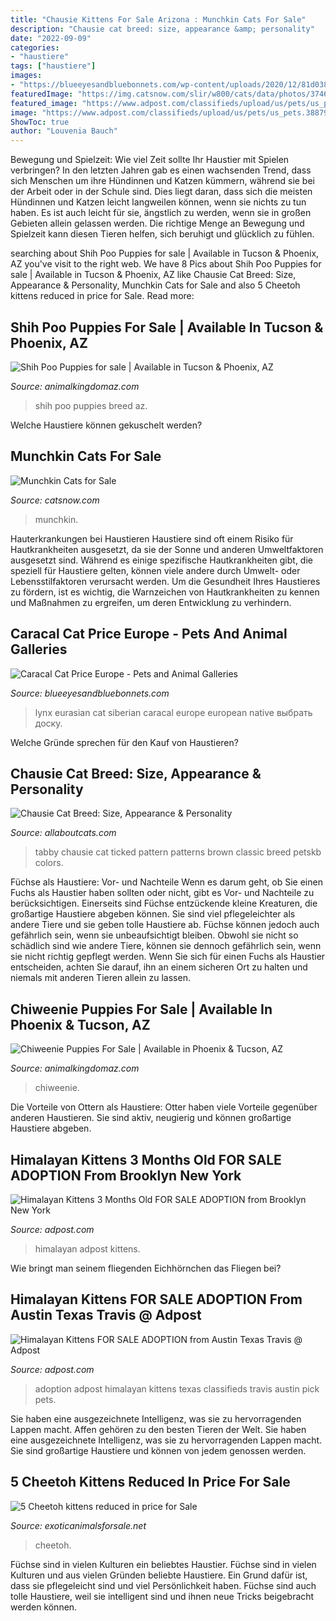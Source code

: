 ```yaml
---
title: "Chausie Kittens For Sale Arizona : Munchkin Cats For Sale"
description: "Chausie cat breed: size, appearance &amp; personality"
date: "2022-09-09"
categories:
- "haustiere"
tags: ["haustiere"]
images:
- "https://blueeyesandbluebonnets.com/wp-content/uploads/2020/12/81d038cc53c47a67aff9dd30f2f9252f-768x1024.jpg"
featuredImage: "https://img.catsnow.com/slir/w800/cats/data/photos/3746/1597806798/cat-for-sale-in-hudson-fl.jpg"
featured_image: "https://www.adpost.com/classifieds/upload/us/pets/us_pets.388791.3.jpg"
image: "https://www.adpost.com/classifieds/upload/us/pets/us_pets.388791.3.jpg"
ShowToc: true
author: "Louvenia Bauch"
---
```



Bewegung und Spielzeit: Wie viel Zeit sollte Ihr Haustier mit Spielen verbringen?
In den letzten Jahren gab es einen wachsenden Trend, dass sich Menschen um ihre Hündinnen und Katzen kümmern, während sie bei der Arbeit oder in der Schule sind. Dies liegt daran, dass sich die meisten Hündinnen und Katzen leicht langweilen können, wenn sie nichts zu tun haben. Es ist auch leicht für sie, ängstlich zu werden, wenn sie in großen Gebieten allein gelassen werden. Die richtige Menge an Bewegung und Spielzeit kann diesen Tieren helfen, sich beruhigt und glücklich zu fühlen.

	

		
searching about Shih Poo Puppies for sale | Available in Tucson &amp; Phoenix, AZ you've visit to the right web. We have 8 Pics about Shih Poo Puppies for sale | Available in Tucson &amp; Phoenix, AZ like Chausie Cat Breed: Size, Appearance &amp; Personality, Munchkin Cats for Sale and also 5 Cheetoh kittens reduced in price for Sale. Read more:
		
    
## Shih Poo Puppies For Sale | Available In Tucson &amp; Phoenix, AZ

<img loading=lazy src="https://www.animalkingdomaz.com/wp-content/uploads/shih-poo-2-300x300.jpg" onerror="this.onerror=null;this.src='https://tse4.mm.bing.net/th?id=OIP.cRZxIECFkIwJnhlrmAPBkQAAAA&amp;pid=15.1';" alt="Shih Poo Puppies for sale | Available in Tucson &amp; Phoenix, AZ">

_Source: animalkingdomaz.com_

>shih poo puppies breed az. 

	

Welche Haustiere können gekuschelt werden?

    
## Munchkin Cats For Sale

<img loading=lazy src="https://img.catsnow.com/slir/w800/cats/data/photos/3746/1597806798/cat-for-sale-in-hudson-fl.jpg" onerror="this.onerror=null;this.src='https://tse2.mm.bing.net/th?id=OIP._rW-jciMQlXVJv--6RuBrQHaJ4&amp;pid=15.1';" alt="Munchkin Cats for Sale">

_Source: catsnow.com_

>munchkin. 

	

Hauterkrankungen bei Haustieren
Haustiere sind oft einem Risiko für Hautkrankheiten ausgesetzt, da sie der Sonne und anderen Umweltfaktoren ausgesetzt sind. Während es einige spezifische Hautkrankheiten gibt, die speziell für Haustiere gelten, können viele andere durch Umwelt- oder Lebensstilfaktoren verursacht werden. Um die Gesundheit Ihres Haustieres zu fördern, ist es wichtig, die Warnzeichen von Hautkrankheiten zu kennen und Maßnahmen zu ergreifen, um deren Entwicklung zu verhindern.

    
## Caracal Cat Price Europe - Pets And Animal Galleries

<img loading=lazy src="https://blueeyesandbluebonnets.com/wp-content/uploads/2020/12/81d038cc53c47a67aff9dd30f2f9252f-768x1024.jpg" onerror="this.onerror=null;this.src='https://tse4.mm.bing.net/th?id=OIP.XHDBpOM4EN3LDyjHaNeOzQHaJ4&amp;pid=15.1';" alt="Caracal Cat Price Europe - Pets and Animal Galleries">

_Source: blueeyesandbluebonnets.com_

>lynx eurasian cat siberian caracal europe european native выбрать доску. 

	

Welche Gründe sprechen für den Kauf von Haustieren?

    
## Chausie Cat Breed: Size, Appearance &amp; Personality

<img loading=lazy src="https://allaboutcats.com/wp-content/uploads/2020/10/Chausies.jpg" onerror="this.onerror=null;this.src='https://tse3.mm.bing.net/th?id=OIP.k-dtPmZ-fAvYTXlTQZW-6gHaE7&amp;pid=15.1';" alt="Chausie Cat Breed: Size, Appearance &amp; Personality">

_Source: allaboutcats.com_

>tabby chausie cat ticked pattern patterns brown classic breed petskb colors. 

	

Füchse als Haustiere: Vor- und Nachteile
Wenn es darum geht, ob Sie einen Fuchs als Haustier haben sollten oder nicht, gibt es Vor- und Nachteile zu berücksichtigen. Einerseits sind Füchse entzückende kleine Kreaturen, die großartige Haustiere abgeben können. Sie sind viel pflegeleichter als andere Tiere und sie geben tolle Haustiere ab. Füchse können jedoch auch gefährlich sein, wenn sie unbeaufsichtigt bleiben. Obwohl sie nicht so schädlich sind wie andere Tiere, können sie dennoch gefährlich sein, wenn sie nicht richtig gepflegt werden. Wenn Sie sich für einen Fuchs als Haustier entscheiden, achten Sie darauf, ihn an einem sicheren Ort zu halten und niemals mit anderen Tieren allein zu lassen.

    
## Chiweenie Puppies For Sale | Available In Phoenix &amp; Tucson, AZ

<img loading=lazy src="https://www.animalkingdomaz.com/wp-content/uploads/Chiweenie.jpg" onerror="this.onerror=null;this.src='https://tse1.mm.bing.net/th?id=OIP.y2Y0_yly8sq1wnRehQN6_wHaHa&amp;pid=15.1';" alt="Chiweenie Puppies For Sale | Available in Phoenix &amp; Tucson, AZ">

_Source: animalkingdomaz.com_

>chiweenie. 

	

Die Vorteile von Ottern als Haustiere: Otter haben viele Vorteile gegenüber anderen Haustieren. Sie sind aktiv, neugierig und können großartige Haustiere abgeben.

    
## Himalayan Kittens 3 Months Old FOR SALE ADOPTION From Brooklyn New York

<img loading=lazy src="https://www.adpost.com/classifieds/upload/us/pets/us_pets.388791.3.jpg" onerror="this.onerror=null;this.src='https://tse2.mm.bing.net/th?id=OIP.h7Dqd8Apdh8p9PLQ-Sz2HgHaFn&amp;pid=15.1';" alt="Himalayan Kittens 3 Months Old FOR SALE ADOPTION from Brooklyn New York">

_Source: adpost.com_

>himalayan adpost kittens. 

	

Wie bringt man seinem fliegenden Eichhörnchen das Fliegen bei?

    
## Himalayan Kittens FOR SALE ADOPTION From Austin Texas Travis @ Adpost

<img loading=lazy src="https://www.adpost.com/classifieds/upload/us/pets/us_pets.335631.2.jpg" onerror="this.onerror=null;this.src='https://tse3.mm.bing.net/th?id=OIP.AVJnEITub-91ZHP3xUFRewHaHW&amp;pid=15.1';" alt="Himalayan Kittens FOR SALE ADOPTION from Austin Texas Travis @ Adpost">

_Source: adpost.com_

>adoption adpost himalayan kittens texas classifieds travis austin pick pets. 

	

Sie haben eine ausgezeichnete Intelligenz, was sie zu hervorragenden Lappen macht.
Affen gehören zu den besten Tieren der Welt. Sie haben eine ausgezeichnete Intelligenz, was sie zu hervorragenden Lappen macht. Sie sind großartige Haustiere und können von jedem genossen werden.

    
## 5 Cheetoh Kittens Reduced In Price For Sale

<img loading=lazy src="https://exotic-animals-distillery.s3.amazonaws.com/uploads/delilahtwoflowergirl-250x-5hwUizTSj5.jpg" onerror="this.onerror=null;this.src='https://tse4.mm.bing.net/th?id=OIP.JISW9GMwrdjHjxhWiLGixAAAAA&amp;pid=15.1';" alt="5 Cheetoh kittens reduced in price for Sale">

_Source: exoticanimalsforsale.net_

>cheetoh. 

	

Füchse sind in vielen Kulturen ein beliebtes Haustier.
Füchse sind in vielen Kulturen und aus vielen Gründen beliebte Haustiere. Ein Grund dafür ist, dass sie pflegeleicht sind und viel Persönlichkeit haben. Füchse sind auch tolle Haustiere, weil sie intelligent sind und ihnen neue Tricks beigebracht werden können.

